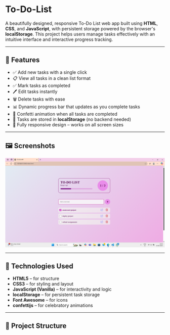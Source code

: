 # To-Do-List

A beautifully designed, responsive To-Do List web app built using **HTML**, **CSS**, and **JavaScript**, with persistent storage powered by the browser's **localStorage**. This project helps users manage tasks effectively with an intuitive interface and interactive progress tracking.

---

## 🚀 Features

- ✅ Add new tasks with a single click
- 📋 View all tasks in a clean list format
- ✅ Mark tasks as completed
- 🖊️ Edit tasks instantly
- 🗑️ Delete tasks with ease
- 📊 Dynamic progress bar that updates as you complete tasks
- 🎉 Confetti animation when all tasks are completed
- 💾 Tasks are stored in **localStorage** (no backend needed)
- 📱 Fully responsive design – works on all screen sizes

---

## 🖼️ Screenshots

![Form Screenshot](list.png)

---

## 🔧 Technologies Used

- **HTML5** – for structure
- **CSS3** – for styling and layout
- **JavaScript (Vanilla)** – for interactivity and logic
- **localStorage** – for persistent task storage
- **Font Awesome** – for icons
- **confettijs** – for celebratory animations

---

## 📁 Project Structure

